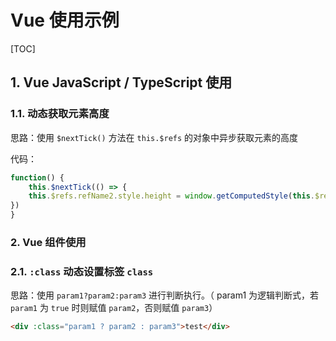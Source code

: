 # Vue 使用示例

[TOC]

## 1. Vue JavaScript / TypeScript 使用

### 1.1. 动态获取元素高度

思路：使用 `$nextTick()` 方法在 `this.$refs` 的对象中异步获取元素的高度

代码：

```js
function() {
    this.$nextTick(() => {
    this.$refs.refName2.style.height = window.getComputedStyle(this.$refs.refName1).height
})
}
```

### 2. Vue 组件使用

### 2.1. `:class` 动态设置标签 `class`

思路：使用 `param1?param2:param3` 进行判断执行。（ param1 为逻辑判断式，若 `param1` 为 `true` 时则赋值 `param2`，否则赋值 `param3`）

```html
<div :class="param1 ? param2 : param3">test</div>
```

